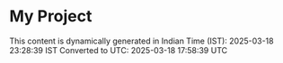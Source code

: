 # My Project

This content is dynamically generated in Indian Time (IST): 2025-03-18 23:28:39 IST
Converted to UTC: 2025-03-18 17:58:39 UTC

